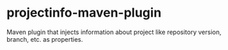 projectinfo-maven-plugin
==========
Maven plugin that injects information about project like repository version, branch, etc.
as properties.

